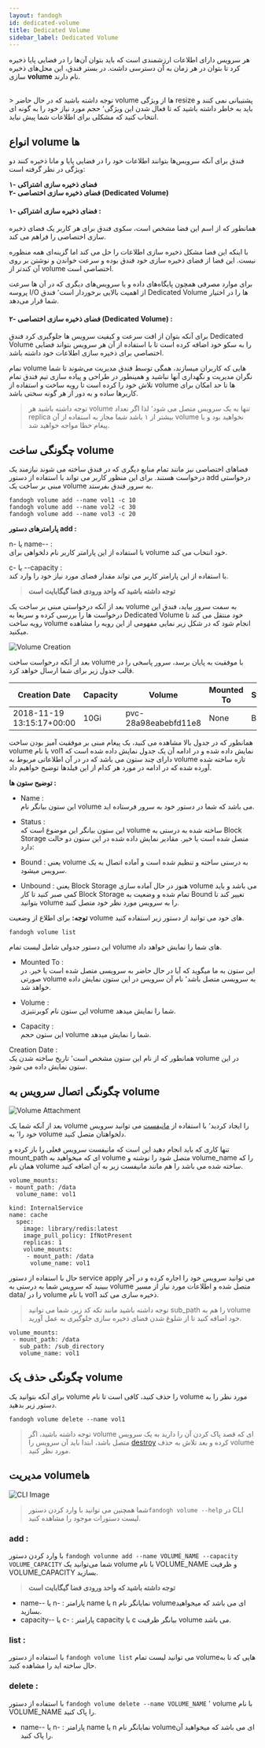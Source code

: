 ```yaml
---
layout: fandogh
id: dedicated-volume
title: Dedicated Volume
sidebar_label: Dedicated Volume
---
```

هر سرویس دارای اطلاعات ارزشمندی است که باید بتوان آن‌ها را در فضایی پایا ذخیره کرد تا بتوان در هر زمان به آن دسترسی داشت. در بستر فندق، این محل‌های ذخیره سازی **volume** نام دارند.

<br/>
> توجه  داشته باشید که در حال حاضر volume ها از ویژگی resize پشتیبانی نمی کنند  و باید به خاطر داشته باشید که تا فعال شدن این ویژگی٬ حجم مورد نیاز خود را به گونه ای انتخاب کنید که مشکلی برای اطلاعات شما پیش نیاید.
<br/>

## انواع volume ها

فندق برای آنکه سرویس‌ها بتوانند اطلاعات خود را در فضایی پایا و مانا ذخیره کنند دو ویژگی در نظر گرفته است:

**۱- فضای ذخیره سازی اشتراکی  
۲- فضای ذخیره سازی اختصاصی (Dedicated Volume)**

  

#### ۱- فضای ذخیره سازی اشتراکی :

همانطور که از اسم این فضا مشخص است، سکوی فندق برای هر کاربر یک فضای ذخیره سازی اختصاصی را فراهم می کند.

با اینکه این فضا مشکل ذخیره سازی اطلاعات را حل می کند اما گزینه‌ای همه منظوره نیست. این فضا از فضای ذخیره سازی خود فندق بوده و سرعت خواندن و نوشتن بر روی آن کندتر از volume اختصاصی است.

برای موارد مصرفی همچون پایگاه‌های داده و یا سرویس‌های دیگری که در آن ها سرعت پروسه I/O از اهمیت بالایی برخوردار است٬ فندق Dedicated Volume ها را در اختیار شما قرار می‌دهد.

#### ۲- فضای ذخیره سازی اختصاصی (Dedicated Volume) :

برای آنکه بتوان از افت سرعت و کیفیت سرویس ها جلوگیری کرد فندق Dedicated Volume را به سکو خود اضافه کرده است تا با استفاده از آن هر سرویس بتواند فضایی اختصاصی برای ذخیره سازی اطلاعات خود داشته باشد.

تمام volume هایی که کاربران میسازند، همگی توسط فندق مدیریت می‌شوند تا شما نگران مدیریت و نگهداری آنها نباشید و همینطور در طراحی و پیاده سازی تیم فندق تمام تلاش خود را کرده است تا رویه ساخت و استفاده از volume ها تا حد امکان برای کاربرها ساده و به دور از هر گونه سختی باشد.

> توجه داشته باشید هر volume تنها به یک سرویس متصل می شود٬ لذا اگر تعداد replica بیشتر از ۱ باشد شما مجاز به استفاده از آن volume نخواهید بود و با پیغام خطا مواجه خواهید شد.

## چگونگی ساخت volume
 فضاهای اختصاصی نیز مانند تمام منابع دیگری که در فندق ساخته می شوند نیازمند یک درخواست هستند.
برای این منظور کاربر می تواند با استفاده از دستور add درخواستی مبنی بر ساخت یک volume به سرور فندق بفرستد.

```
fandogh volume add --name vol1 -c 10
fandogh volume add --name vol2 -c 30
fandogh volume add --name vol3 -c 20
```


**پارامترهای دستور add :**

n- یا name-- :  
با استفاده از این پارامتر کاربر نام دلخواهی برای volume خود انتخاب می کند.

  
c- یا --capacity :  
با استفاده از این پارامتر کاربر می تواند مقدار فضای مورد نیاز خود را وارد کند. 


> **توجه داشته باشید که واحد ورودی فضا گیگابایت است**

بعد از آنکه درخواستی مبنی بر ساخت یک volume به سمت سرور بیاید، فندق این درخواست ها را بررسی کرده و سریعا به Dedicated Volume خود منتقل می کند تا رویه ساخت volume انجام شود که در شکل زیر نمایی مفهومی از این رویه را مشاهده میکنید.

![Volume Creation](/img/docs/volume_creation.png "Volume Creation")

بعد از آنکه درخواست ساخت volume با موفقیت به پایان برسد، سرور پاسخی را در قالب جدول زیر برای شما ارسال خواهد کرد.

| Creation Date | Capacity | Volume | Mounted To | Status | Name |
|------|--------|------------|--------------------|------------|-----|
| 2018-11-19 13:15:17+00:00 | 10Gi | pvc-28a98eabebfd11e8 | None | Bound  | vol1

همانطور که در جدول بالا مشاهده می کنید، یک پیغام مبنی بر موفقیت آمیز بودن ساخت volume با نام vol1 نمایش داده شده و در ادامه آن یک جدول نمایش داده شده است که دارای چند ستون می باشد که در در آن اطلاعاتی مربوط به volume تازه ساخته شده آورده شده که در ادامه در مورد هر کدام از این فیلدها توضیح خواهیم داد.

**توضیح ستون ها :**

-   Name :  
    این ستون بیانگر نام volume می باشد که شما در دستور خود به سرور فرستاده اید.
    
-   Status :  
    این ستون بیانگر این موضوع است که volume ساخته شده به درستی به Block Storage متصل شده است یا خیر. مقادیر نمایش داده شده در این ستون دو حالت دارد:
    

- Bound :
یعنی volume به درستی ساخته و تنظیم شده است و آماده اتصال به یک سرویس میشود.

- Unbound : 
یعنی ‌Block Storage هنوز در حال آماده سازی volume می باشد و باید کمی صبر کنید تا کار Block Storage تمام شده و وضعیت به Bound تغییر کند تا بتوانید volume را به سرویس مورد نظر خود متصل کنید.

  
**توجه:** برای اطلاع از وضعیت volume های خود می توانید از دستور زیر استفاده کنید.
```
fandogh volume list
```


این دستور جدولی شامل لیست تمام volume های شما را نمایش خواهد داد.

-   Mounted To :  
    این ستون به ما میگوید که آیا در حال حاضر به سرویسی متصل شده است یا خیر. در صورتی volume به سرویسی متصل باشد٬ نام آن سرویس در این ستون نمایش داده خواهد شد.
    
-   Volume :  
    این ستون نام کوبرنتیزی volume شما را نمایش میدهد.
    
-   Capacity :  
    این ستون حجم volume شما را نمایش میدهد.
    

Creation Date :  
همانطور که از نام این ستون مشخص است٬ تاریخ ساخته شدن یک volume در این ستون نمایش داده می شود.

## چگونگی اتصال سرویس به volume


![Volume Attachment](/img/docs/volume_attachment.png "Volume Attachment")

بعد از آنکه شما یک volume را ایجاد کردید٬ با استفاده از [مانیفست](https://docs.fandogh.cloud/docs/service-manifest.html) می توانید سرویس خود را٬ به volume دلخواهتان متصل کنید.

تنها کاری که باید انجام دهید این است که مانیفست سرویس فعلی را باز کرده و mount_path ای که میخواهید به volume متصل شود را نوشته و volume_name را که همان نام volume ساخته شده می باشد را هم مانند مانیفست زیر  به آن اضافه کنید.

```
volume_mounts:
- mount_path: /data
  volume_name: vol1
```


```
kind: InternalService  
name: cache  
  spec:  
    image: library/redis:latest  
    image_pull_policy: IfNotPresent  
    replicas: 1  
    volume_mounts:  
     - mount_path: /data
      volume_name: vol1  
```


حال با استفاده از دستور service apply می توانید سرویس خود را اجاره کرده و در آخر ببینید که سرویس شما به درستی به volume متصل شده و اطلاعات مورد نیاز از مسیر data/ را در volume با نام vol1 ذخیره سازی می کند.

> توجه داشته باشید مانند تکه کد زیر، شما می توانید sub_path را هم به volume خود اضافه کنید تا از شلوغ شدن فضای ذخیره سازی جلوگیری به عمل آورید.
```
volume_mounts:
 - mount_path: /data
   sub_path: /sub_directory
   volume_name: vol1
```


## چگونگی حذف یک volume

برای آنکه بتوانید یک volume را حذف کنید، کافی است تا نام volume مورد نظر را به دستور زیر بدهید.

```
fandogh volume delete --name vol1
```


> توجه داشته باشید، اگر volume ای که قصد پاک کردن آن را دارید به یک سرویس متصل باشد، ابتدا باید آن سرویس را [destroy](https://docs.fandogh.cloud/docs/services.html) کرده و بعد تلاش به حذف volume مورد نظر کنید.


##  مدیریت volume‌ها
![ CLI Image](/img/docs/cli_image.png "CLI Image")

>شما همچنین می توانید با وارد کردن دستور`fandogh volume --help` در CLI لیست دستورات موجود را مشاهده کنید.

###  add :

با وارد کردن دستور `fandogh volunme add --name VOLUME_NAME --capacity VOLUME_CAPACITY` شما می‌توانید یک volume با نام VOLUME_NAME و ظرفیت VOLUME_CAPACITY بسازید.

> **توجه داشته باشید که واحد ورودی فضا گیگابایت است**

* name-- یا n- :
پارامتر name یا n نمایانگر نام volume‌ای می باشد که میخواهید بسازید.
* capacity-- یا c- :
پارامتر capacity یا c بیانگر ظرفیت volume می باشد.

###  list :
با استفاده از دستور `fandogh volume list` می توانید لیست تمام volumeهایی که تا به حال ساخته اید را مشاهده کنید.

###  delete :

با استفاده از دستور `fandogh volume delete --name VOLUME_NAME` ٬ volume با نام VOLUME_NAME را پاک کنید.

* name-- یا n- :
پارامتر name یا n نمایانگر نام volume‌ای می باشد که میخواهید آن را پاک کنید.
